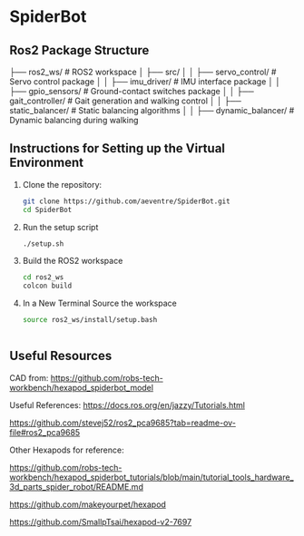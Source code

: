# SpiderBot

## Ros2 Package Structure
├── ros2_ws/                  # ROS2 workspace
│   ├── src/
│   │   ├── servo_control/       # Servo control package
│   │   ├── imu_driver/          # IMU interface package
│   │   ├── gpio_sensors/        # Ground-contact switches package
│   │   ├── gait_controller/     # Gait generation and walking control
│   │   ├── static_balancer/     # Static balancing algorithms
│   │   ├── dynamic_balancer/    # Dynamic balancing during walking






## Instructions for Setting up the Virtual Environment

1. Clone the repository:
   ```bash
   git clone https://github.com/aeventre/SpiderBot.git
   cd SpiderBot
2. Run the setup script
    ```bash
    ./setup.sh
3. Build the ROS2 workspace
    ```bash
    cd ros2_ws
    colcon build
4. In a New Terminal Source the workspace
    ```bash
    source ros2_ws/install/setup.bash


    
## Useful Resources
CAD from: https://github.com/robs-tech-workbench/hexapod_spiderbot_model

Useful References:
https://docs.ros.org/en/jazzy/Tutorials.html

https://github.com/stevej52/ros2_pca9685?tab=readme-ov-file#ros2_pca9685



Other Hexapods for reference:

https://github.com/robs-tech-workbench/hexapod_spiderbot_tutorials/blob/main/tutorial_tools_hardware_3d_parts_spider_robot/README.md

https://github.com/makeyourpet/hexapod

https://github.com/SmallpTsai/hexapod-v2-7697


